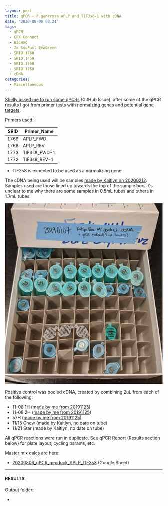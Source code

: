 ```yaml
---
layout: post
title: qPCR - P.generosa APLP and TIF3s8-1 with cDNA
date: '2020-08-06 08:21'
tags:
  - qPCR
  - CFX Connect
  - BioRad
  - 2x SsoFast EvaGreen
  - SRID:1768
  - SRID:1769
  - SRID:1758
  - SRID:1759
  - cDNA
categories:
  - Miscellaneous
---
```

[Shelly asked me to run some qPCRs](https://github.com/RobertsLab/resources/issues/982) (GitHub Issue), after some of the qPCR results I got from primer tests with [normalzing genes](https://robertslab.github.io/sams-notebook/2020/07/29/qPCR-Testing-P.generosa-Reproduction-related-Primers.html) and [potential gene targets](https://robertslab.github.io/sams-notebook/2020/07/23/qPCR-Testing-P.generosa-Reproduction-related-Primers.html).


Primers used:

| SRID | Primer_Name |
|------|-------------|
| 1769 | APLP_FWD    |
| 1768 | APLP_REV    |
| 1773 | TIF3s8_FWD-1 |
| 1772 | TIF3s8_REV-1 |

- TIF3s8 is expected to be used as a normalizing gene.


The cDNA being used will be samples [made by Kaitlyn on 20200212](https://genefish.wordpress.com/2020/02/12/kaitlyns-notebook-testing-new-primers-on-geoduck-hemolymph-rna/). Samples used are those lined up towards the top of the sample box. It's unclear to me why there are some samples in 0.5mL tubes and others in 1.7mL tubes:

![Pic of Kaitlyn's geoduck samples box](https://github.com/RobertsLab/sams-notebook/blob/master/images/20200806_kaitlyn_geoduck_cDNA_box.jpg?raw=true)


Positive control was pooled cDNA, created by combining 2uL from each of the following:

- 11-08 1H ([made by me from 20191125](https://robertslab.github.io/sams-notebook/2019/11/26/Reverse-Transcription-P.generosa-DNased-Hemolypmh-and-Hemocyte-RNA-from-20191125.html))
- 11-08 2H ([made by me from 20191125](https://robertslab.github.io/sams-notebook/2019/11/26/Reverse-Transcription-P.generosa-DNased-Hemolypmh-and-Hemocyte-RNA-from-20191125.html))
- 57H ([made by me from 20191125](https://robertslab.github.io/sams-notebook/2019/11/26/Reverse-Transcription-P.generosa-DNased-Hemolypmh-and-Hemocyte-RNA-from-20191125.html))
- 11/15 Chew (made by Kaitlyn, no date on tube)
- 11/21 Star (made by Kaitlyn, no date on tube)


All qPCR reactions were run in duplicate. See qPCR Report (Results section below) for plate layout, cycling params, etc.


Master mix calcs are here:

- [20200806_qPCR_geoduck_APLP_TIF3s8](https://docs.google.com/spreadsheets/d/1lDXLltnToDF-NVxRfDtGuwAye4gN8D0N6LftgLlwUBQ/edit?usp=sharing) (Google Sheet)

---

#### RESULTS

Output folder:

- []()
